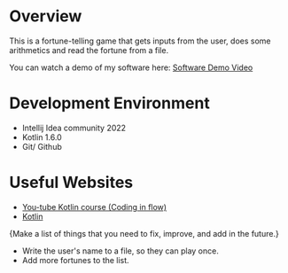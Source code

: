 # Overview

This is a fortune-telling game that gets inputs from the user, does some arithmetics and read the fortune from a file.

You can watch a demo of my software here: [Software Demo Video](https://youtu.be/RLVTIqSOoP0)

# Development Environment

* Intellij Idea community 2022
* Kotlin 1.6.0
* Git/ Github

# Useful Websites

* [You-tube Kotlin course (Coding in flow)](https://www.youtube.com/watch?v=k9K71QkrHGE&list=PLrnPJCHvNZuAIbejjZA1kGfLeA8ZpICB2)
* [Kotlin](https://kotlinlang.org/)

{Make a list of things that you need to fix, improve, and add in the future.}
* Write the user's name to a file, so they can play once.
* Add more fortunes to the list.